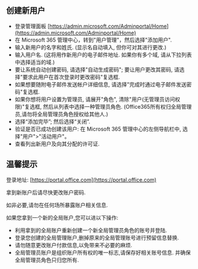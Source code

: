 ## 创建新用户

- 登录管理面板 [https://admin.microsoft.com/Adminportal/Home](https://admin.microsoft.com/Adminportal/Home)
- 在 Microsoft 365 管理中心，转到"用户管理"，然后选择"添加用户".
- 输入新用户的名字和姓氏. (显示名自动填入, 但你可对其进行更改.)
- 输入用户名. (这将用作新用户的电子邮件地址. 如果你有多个域, 请从下拉列表中选择适当的域.)
- 要让系统自动创建密码, 请选择"自动生成密码"; 要让用户更改其密码, 请选择"要求此用户在首次登录时更改密码"复选框.
- 如果想要随附电子邮件发送帐户详细信息, 请选择"完成时通过电子邮件发送密码"复选框.
- 如果你想将用户设置为管理员, 请展开"角色", 清除"用户(无管理员访问权限)"复选框, 然后从列表中选择一种管理员角色.
  (Office365所有权归全局管理员,请勿将全局管理员角色授权给其他人.)
- 选择“添加完毕”; 然后选择“关闭”.
- 验证是否已成功创建该用户: 在 Microsoft 365 管理中心的左侧导航栏中, 选择"用户">"活动用户"。 
- 查看列出新用户及向其分配的许可证.

## 温馨提示

登录地址: [https://portal.office.com](https://portal.office.com)

拿到新账户后请尽快更改账户密码.

如非必要,请勿在任何场所暴露账户相关信息.

如果您拿到一个新的全局账户,您可以进以下操作:

- 利用拿到的全局账户重新创建一个新全局管理员角色的账号并登陆.
- 登录您创建的全局管理账户,删掉原来的全局管理账号进行预留信息替换.
- 请勿随意更改账户付款信息,以免带来不必要的麻烦.
- 全局管理员账户是组织账户所有权的唯一标志,请保存好相关账号信息. 并确保全局管理员角色只归您所有.

